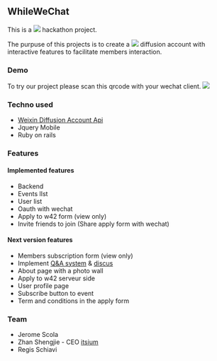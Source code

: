 ## WhileWeChat

This is a ![](http://while42.org/images/while42.png) hackathon project.

The purpuse of this projects is to create a ![](http://upload.wikimedia.org/wikipedia/en/8/84/WeChat.png) diffusion account
with interactive features to facilitate members interaction.

### Demo

To try our project please scan this qrcode with your wechat client.
![](https://trello-attachments.s3.amazonaws.com/533665305e25200653135e9c/5337433e109b5ad871177bb8/430x430/3ab636730f7aba2b9481d8ac85319d3b/qr.jpg)

### Techno used

* [Weixin Diffusion Account Api](http://mp.weixin.qq.com/wiki/index.php?title=%E9%A6%96%E9%A1%B5)
* Jquery Mobile
* Ruby on rails

### Features

#### Implemented features
* Backend
* Events lIst
* User list
* Oauth with wechat
* Apply to w42 form (view only)
* Invite friends to join (Share apply form with wechat)


#### Next version features
* Members subscription form (view only)
* Implement [Q&A system](http://mp.wsq.qq.com/) & [discus](http://disqus.com/)
* About page with a photo wall
* Apply to w42 serveur side
* User profile page
* Subscribe button to event
* Term and conditions in the apply form

### Team

* Jerome Scola
* Zhan Shengjie - CEO [itsium](http://itsium.cn)
* Regis Schiavi
